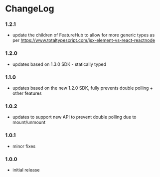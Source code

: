 # ChangeLog

### 1.2.1

- update the children of FeatureHub to allow for more generic types as per https://www.totaltypescript.com/jsx-element-vs-react-reactnode

### 1.2.0

- updates based on 1.3.0 SDK - statically typed

### 1.1.0

- updates based on the new 1.2.0 SDK, fully prevents double polling + other features

### 1.0.2

- updates to support new API to prevent double polling due to mount/unmount

### 1.0.1

- minor fixes

### 1.0.0

- initial release
